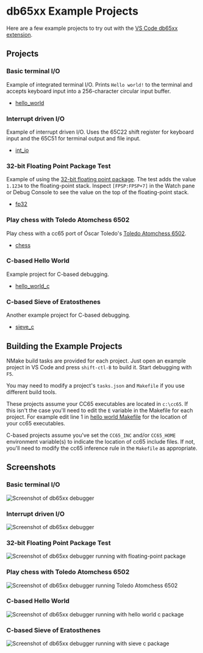 # db65xx Example Projects

Here are a few example projects to try out with the [VS Code db65xx extension](https://marketplace.visualstudio.com/items?itemName=TRobertson.db65xx).

## Projects

### Basic terminal I/O

Example of integrated terminal I/O.  Prints `Hello world!` to the terminal and accepts keyboard input into a 256-character circular input buffer.

* [hello_world](https://github.com/tmr4/db65xx_projects/tree/main/hello_world)

### Interrupt driven I/O

Example of interrupt driven I/O.  Uses the 65C22 shift register for keyboard input and the 65C51 for terminal output and file input.

* [int_io](https://github.com/tmr4/db65xx_projects/tree/main/int_io)

### 32-bit Floating Point Package Test

Example of using the [32-bit floating point package](https://github.com/tmr4/fp32).  The test adds the value `1.1234` to the floating-point stack.  Inspect `[FPSP:FPSP+7]` in the Watch pane or Debug Console to see the value on the top of the floating-point stack.

* [fp32](https://github.com/tmr4/db65xx_projects/tree/main/fp32)

### Play chess with Toledo Atomchess 6502

Play chess with a cc65 port of Óscar Toledo's [Toledo Atomchess 6502](https://github.com/nanochess/Atomchess-6502).

* [chess](https://github.com/tmr4/db65xx_projects/tree/main/chess)

### C-based Hello World

Example project for C-based debugging.

* [hello_world_c](https://github.com/tmr4/db65xx_projects/tree/main/hello_world_c)

### C-based Sieve of Eratosthenes

Another example project for C-based debugging.

* [sieve_c](https://github.com/tmr4/db65xx_projects/tree/main/sieve_c)

## Building the Example Projects

NMake build tasks are provided for each project.  Just open an example project in VS Code and press `shift-ctl-B` to build it.  Start debugging with `F5`.

You may need to modify a project's `tasks.json` and `Makefile` if you use different build tools.

These projects assume your CC65 executables are located in `c:\cc65`.  If this isn't the case you'll need to edit the `E` variable in the Makefile for each project.  For example edit line 1  in [hello world Makefile](hello_world\Release\Makefile) for the location of your cc65 executables.

C-based projects assume you've set the `CC65_INC` and/or `CC65_HOME` environment variable(s) to indicate the location of cc65 include files.  If not, you'll need to modify the cc65 inference rule in the `Makefile` as appropriate.

## Screenshots

### Basic terminal I/O

![Screenshot of db65xx debugger](https://trobertson.site/wp-content/uploads/2022/11/db65xx_hw.png)

### Interrupt driven I/O

![Screenshot of db65xx debugger](https://trobertson.site/wp-content/uploads/2022/11/db65xx_int_io.png)

### 32-bit Floating Point Package Test

![Screenshot of db65xx debugger running with floating-point package](https://trobertson.site/wp-content/uploads/2022/11/db65xx_fp32.png)

### Play chess with Toledo Atomchess 6502

![Screenshot of db65xx debugger running Toledo Atomchess 6502](https://trobertson.site/wp-content/uploads/2022/11/chess.png)

### C-based Hello World

![Screenshot of db65xx debugger running with hello world c package](https://trobertson.site/wp-content/uploads/2022/12/hello_c.png)

### C-based Sieve of Eratosthenes

![Screenshot of db65xx debugger running with sieve c package](https://trobertson.site/wp-content/uploads/2022/12/sieve.png)
